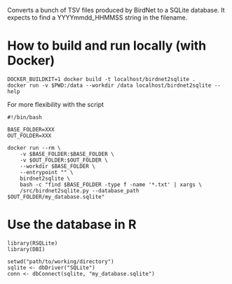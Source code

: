 Converts a bunch of TSV files produced by BirdNet to a SQLite database.
It expects to find a YYYYmmdd_HHMMSS string in the filename.

# How to build and run locally (with Docker)

```
DOCKER_BUILDKIT=1 docker build -t localhost/birdnet2sqlite .
docker run -v $PWD:/data --workdir /data localhost/birdnet2sqlite --help
```

For more flexibility with the script 

```
#!/bin/bash

BASE_FOLDER=XXX
OUT_FOLDER=XXX

docker run --rm \
    -v $BASE_FOLDER:$BASE_FOLDER \
    -v $OUT_FOLDER:$OUT_FOLDER \
    --workdir $BASE_FOLDER \
    --entrypoint "" \
    birdnet2sqlite \
    bash -c "find $BASE_FOLDER -type f -name '*.txt' | xargs \
    /src/birdnet2sqlite.py --database_path $OUT_FOLDER/my_database.sqlite"
```

# Use the database in R

```
library(RSQLite)
library(DBI)

setwd("path/to/working/directory")
sqlite <- dbDriver("SQLite")
conn <- dbConnect(sqlite, "my_database.sqlite")
```
